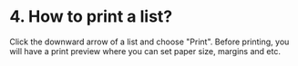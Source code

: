 # 4. How to print a list?
Click the downward arrow of a list and choose "Print". Before printing, you will have a print preview where you can set paper size, margins and etc. 
